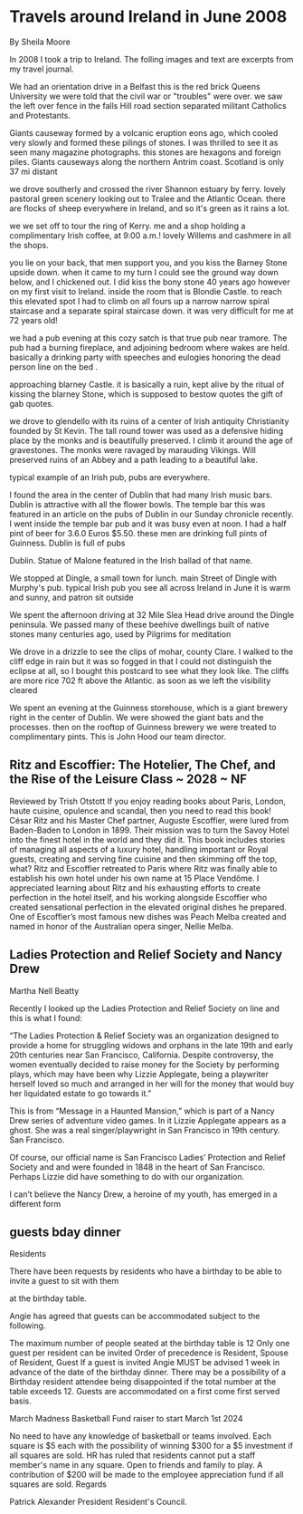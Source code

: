 # Travels around Ireland in June 2008
By Sheila Moore

In 2008 I took a trip to Ireland. The folling images and text are excerpts from my travel journal.

We had an orientation drive in a Belfast this is the red brick Queens University we were told that the civil war or "troubles" were over. we saw the left over fence in the falls Hill road section separated militant Catholics and Protestants.

Giants causeway formed by a volcanic eruption eons ago, which cooled very slowly and formed these pilings of stones. I was thrilled to see it as seen many magazine photographs. this stones are hexagons and foreign piles. Giants causeways along the northern Antrim coast. Scotland is only 37 mi distant


we drove southerly and crossed the river Shannon estuary by ferry. lovely pastoral green scenery looking out to Tralee and the Atlantic Ocean. there are flocks of sheep everywhere in Ireland, and so it's green as it rains a lot.

we we set off to tour the ring of Kerry. me and a shop holding a complimentary Irish coffee, at 9:00 a.m.! lovely Willems and cashmere in all the shops.

you lie on your back, that men support you, and you kiss the Barney Stone upside down. when it came to my turn I could see the ground way down below, and I chickened out. I did kiss the bony stone 40 years ago however on my first visit to Ireland. inside the room that is Blondie Castle. to reach this elevated spot I had to climb on all fours up a narrow narrow spiral staircase and a separate spiral staircase down. it was very difficult for me at 72 years old!

we had a pub evening at this cozy satch is that true pub near tramore. The pub had a burning fireplace, and adjoining bedroom where wakes are held. basically a drinking party with speeches and eulogies honoring the dead person line on the bed .

approaching blarney Castle. it is basically a ruin, kept alive by the ritual of kissing the blarney Stone, which is supposed to bestow quotes the gift of gab quotes.

we drove to glendello with its ruins of a center of Irish antiquity Christianity founded by St Kevin. The tall round tower was used as a defensive hiding place by the monks and is beautifully preserved. I climb it around the age of gravestones. The monks were ravaged by marauding Vikings. Will preserved ruins of an Abbey and a path leading to a beautiful lake.

typical example of an Irish pub, pubs are everywhere.

I found the area in the center of Dublin that had many Irish music bars. Dublin is attractive with all the flower bowls. The temple bar this was featured in an article on the pubs of Dublin in our Sunday chronicle recently. I went inside the temple bar pub and it was busy even at noon. I had a half pint of beer for 3.6.0 Euros $5.50. these men are drinking full pints of Guinness. Dublin is full of pubs

Dublin. Statue of Malone featured in the Irish ballad of that name.

We stopped at Dingle, a small town for lunch. main Street of Dingle with Murphy's pub. typical Irish pub you see all across Ireland in June it is warm and sunny, and patron sit outside


We spent the afternoon driving at 32 Mile Slea Head drive around the Dingle peninsula. We passed many of these beehive dwellings built of native stones many centuries ago, used by Pilgrims for meditation

We drove in a drizzle to see the clips of mohar, county Clare. I walked to the cliff edge in rain but it was so fogged in that I could not distinguish the eclipse at all, so I bought this postcard to see what they look like. The cliffs are more rice 702 ft above the Atlantic. as soon as we left the visibility cleared

We spent an evening at the Guinness storehouse, which is a giant brewery right in the center of Dublin. We were showed the giant bats and the processes. then on the rooftop of Guinness brewery we were treated to complimentary pints. This is John Hood our team director.


## Ritz and Escoffier: The Hotelier, The Chef, and the Rise of the Leisure Class ~ 2028 ~ NF
Reviewed by Trish Otstott
If you enjoy reading books about Paris, London, haute cuisine, opulence and scandal, then you need to read this book!
César Ritz and his Master Chef partner, Auguste Escoffier, were lured from Baden-Baden to London in 1899. Their mission was to turn the Savoy Hotel into the finest hotel in the world and they did it. This book includes stories of managing all aspects of a luxury hotel, handling important or Royal guests, creating and serving fine cuisine and then skimming off the top, what?
Ritz and Escoffier retreated to Paris where Ritz was finally able to establish his own hotel under his own name at 15 Place Vendôme.
I appreciated learning about Ritz and his exhausting efforts to create perfection in the hotel itself, and his working alongside Escoffier who created sensational perfection in the elevated original dishes he prepared. One of Escoffier’s most famous new dishes was Peach Melba created and named in honor of the Australian opera singer, Nellie Melba.


## Ladies Protection and Relief Society and Nancy Drew

Martha Nell Beatty

Recently I looked up the Ladies Protection and Relief Society on line and this is what I found:

“The Ladies Protection & Relief Society was an organization designed to provide a home for struggling widows and orphans in the late 19th and early 20th centuries near San Francisco, California. Despite controversy, the women eventually decided to raise money for the Society by performing plays, which may have been why Lizzie Applegate, being a playwriter herself loved so much and arranged in her will for the money that would buy her liquidated estate to go towards it.”

This is from “Message in a Haunted Mansion,” which is part of a Nancy Drew series of adventure video games. In it Lizzie Applegate appears as a ghost. She was a real singer/playwright in San Francisco in 19th century. San Francisco.

Of course, our official name is San Francisco Ladies’ Protection and Relief Society and and were founded in 1848 in the heart of San Francisco. Perhaps Lizzie did have something to do with our organization.

I can’t believe the Nancy Drew, a heroine of my youth, has emerged in a different form


## guests bday dinner

Residents

There have been requests by residents who have a birthday to be able to invite a guest to sit with them

at the birthday table.



Angie has agreed that guests can be accommodated subject to the following.

The maximum number of people seated at the birthday table is 12
Only one guest per resident can be invited
Order of precedence is Resident, Spouse of Resident, Guest
If a guest is invited Angie MUST be advised 1 week in advance of the date of the birthday dinner.
There may be a possibility of a Birthday resident attendee being disappointed if the total number at the table exceeds 12. Guests are accommodated on a first come first served basis.


March Madness Basketball Fund raiser to start March 1st 2024

No need to have any knowledge of basketball or teams involved.
Each square is $5 each with the possibility of winning $300 for a $5 investment if all squares are sold.
HR has ruled that residents cannot put a staff member's name in any square.
Open to friends and family to play.
A contribution of $200 will be made to the employee appreciation fund if all squares are sold.
Regards

Patrick Alexander
President Resident's Council.

